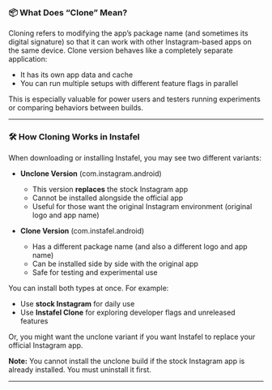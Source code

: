 ### 📦 What Does “Clone” Mean?

Cloning refers to modifying the app’s package name (and sometimes its digital signature) so that it can work with other Instagram-based apps on the same device. Clone version behaves like a completely separate application:

- It has its own app data and cache
- You can run multiple setups with different feature flags in parallel

This is especially valuable for power users and testers running experiments or comparing behaviors between builds.

---

### 🛠️ How Cloning Works in Instafel

When downloading or installing Instafel, you may see two different variants:

- **Unclone Version** (com.instagram.android)

  - This version **replaces** the stock Instagram app
  - Cannot be installed alongside the official app
  - Useful for those want the original Instagram environment (original logo and app name)

- **Clone Version** (com.instafel.android)
  - Has a different package name (and also a different logo and app name)
  - Can be installed side by side with the original app
  - Safe for testing and experimental use

You can install both types at once. For example:

- Use **stock Instagram** for daily use
- Use **Instafel Clone** for exploring developer flags and unreleased features

Or, you might want the unclone variant if you want Instafel to replace your official Instagram app.

**Note:** You cannot install the unclone build if the stock Instagram app is already installed. You must uninstall it first.

---
